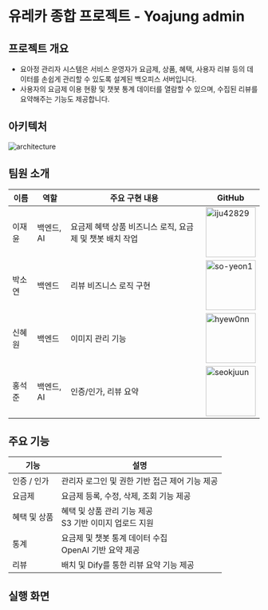 # 유레카 종합 프로젝트 - Yoajung admin

## 프로젝트 개요
- 요아정 관리자 시스템은 서비스 운영자가 요금제, 상품, 혜택, 사용자 리뷰 등의 데이터를 손쉽게 관리할 수 있도록 설계된 백오피스 서버입니다. 
- 사용자의 요금제 이용 현황 및 챗봇 통계 데이터를 열람할 수 있으며, 수집된 리뷰를 요약해주는 기능도 제공합니다.

## 아키텍처
![architecture](https://github.com/user-attachments/assets/a6df5444-141e-4ceb-9e9c-698a8d48ebf0)

## 팀원 소개
| 이름  | 역할      | 주요 구현 내용                          | GitHub                                             |
|-----|---------|-----------------------------------|----------------------------------------------------|
| 이재윤 | 백엔드, AI | 요금제 혜택 상품 비즈니스 로직, 요금제 및 챗봇 배치 작업 | <a href="https://github.com/iju42829"><img src="https://avatars.githubusercontent.com/u/116072376?v=4" width="100" height="100" alt="iju42829" /></a>         |
| 박소연 | 백엔드     | 리뷰 비즈니스 로직 구현                     | <a href="https://github.com/so-yeon1"><img src="https://avatars.githubusercontent.com/u/82212460?v=4" width="100" height="100" alt="so-yeon1" /></a>        |
| 신혜원 | 백엔드     | 이미지 관리 기능                         | <a href="https://github.com/hyew0nn"><img src="https://avatars.githubusercontent.com/u/113279618?v=4" width="100" height="100" alt="hyew0nn" /></a>               |
| 홍석준 | 백엔드, AI | 인증/인가, 리뷰 요약                      | <a href="https://github.com/seokjuun"><img src="https://avatars.githubusercontent.com/u/45346977?v=4" width="100" height="100" alt="seokjuun" /></a>               |

## 주요 기능
| 기능 | 설명 |
|----|------|
| 인증 / 인가 | 관리자 로그인 및 권한 기반 접근 제어 기능 제공 |
| 요금제 | 요금제 등록, 수정, 삭제, 조회 기능 제공 |
| 혜택 및 상품 | 혜택 및 상품 관리 기능 제공<br/>S3 기반 이미지 업로드 지원 |
| 통계 | 요금제 및 챗봇 통계 데이터 수집<br/>OpenAI 기반 요약 제공 |
| 리뷰 | 배치 및 Dify를 통한 리뷰 요약 기능 제공 |

## 실행 화면

